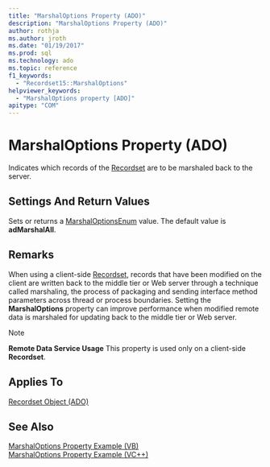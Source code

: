 ```yaml
---
title: "MarshalOptions Property (ADO)"
description: "MarshalOptions Property (ADO)"
author: rothja
ms.author: jroth
ms.date: "01/19/2017"
ms.prod: sql
ms.technology: ado
ms.topic: reference
f1_keywords:
  - "Recordset15::MarshalOptions"
helpviewer_keywords:
  - "MarshalOptions property [ADO]"
apitype: "COM"
---
```

# MarshalOptions Property (ADO)
Indicates which records of the [Recordset](./recordset-object-ado.md) are to be marshaled back to the server.  
  
## Settings And Return Values  
 Sets or returns a [MarshalOptionsEnum](./marshaloptionsenum.md) value. The default value is **adMarshalAll**.  
  
## Remarks  
 When using a client-side [Recordset](./recordset-object-ado.md), records that have been modified on the client are written back to the middle tier or Web server through a technique called marshaling, the process of packaging and sending interface method parameters across thread or process boundaries. Setting the **MarshalOptions** property can improve performance when modified remote data is marshaled for updating back to the middle tier or Web server.  
  
> [!NOTE]
>  **Remote Data Service Usage** This property is used only on a client-side **Recordset**.  
  
## Applies To  
 [Recordset Object (ADO)](./recordset-object-ado.md)  
  
## See Also  
 [MarshalOptions Property Example (VB)](./marshaloptions-property-example-vb.md)   
 [MarshalOptions Property Example (VC++)](./marshaloptions-property-example-vc.md)